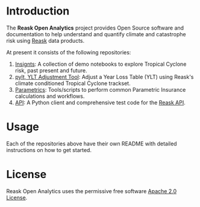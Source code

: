 
# Introduction

The **Reask Open Analytics** project provides Open Source software and documentation to help understand and quantify climate and catastrophe risk using [Reask](https://reask.earth) data products.

At present it consists of the following repositories:

1. [Insignts](https://github.com/reaskearth/insights): A collection of demo notebooks to explore Tropical Cyclone risk, past present and future.
2. [pylt, YLT Adjustment Tool](https://github.com/reaskearth/pylt): Adjust a Year Loss Table (YLT) using Reask's climate conditioned Tropical Cyclone trackset.
3. [Parametrics](https://github.com/reaskearth/parametrics): Tools/scripts to perform common Parametric Insurance calculations and workflows.
4. [API](https://github.com/reaskearth/api): A Python client and comprehensive test code for the [Reask API](https://api.reask.earth/v2/redoc).

# Usage

Each of the repositories above have their own README with detailed instructions on how to get started.

# License

Reask Open Analytics uses the permissive free software [Apache 2.0 License](https://github.com/reaskearth/.github/blob/main/LICENSE.md).
